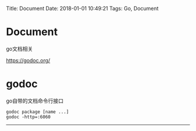 Title: Document
Date: 2018-01-01 10:49:21
Tags: Go, Document



# Document

go文档相关

<https://godoc.org/>

# godoc

go自带的文档命令行接口

    godoc package [name ...]
    godoc -http=:6060

***
